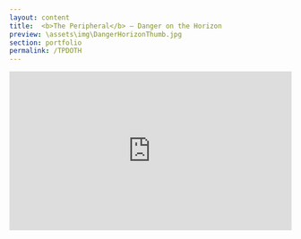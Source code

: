 ```yaml
---
layout: content
title:  <b>The Peripheral</b> — Danger on the Horizon
preview: \assets\img\DangerHorizonThumb.jpg
section: portfolio
permalink: /TPDOTH
---
```



<body><center><div style="padding:56.25% 0 0 0;position:relative;"><iframe src="https://player.vimeo.com/video/794316031?h=b098ea64b1&amp;badge=0&amp;autopause=0&amp;player_id=0&amp;app_id=58479" frameborder="0" allow="autoplay; fullscreen; picture-in-picture" allowfullscreen style="position:absolute;top:0;left:0;width:100%;height:100%;" title="PERIPHERAL_ep4_1"></iframe></div><script src="https://player.vimeo.com/api/player.js"></script></center></body>
